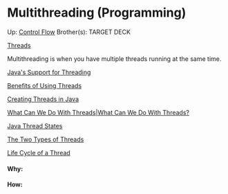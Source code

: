 # Multithreading (Programming)

Up: [Control Flow](control_flow)
Brother(s):
TARGET DECK

[Threads](threads)

Multithreading is when you have multiple threads running at the same time.

[Java's Support for Threading](java's_support_for_threading)

[Benefits of Using Threads](benefits_of_using_threads)

[Creating Threads in Java](creating_threads_in_java)

[What Can We Do With Threads|What Can We Do With Threads?](what_can_we_do_with_threads|what_can_we_do_with_threads?)

[Java Thread States](java_thread_states)

[The Two Types of Threads](the_two_types_of_threads)

[Life Cycle of a Thread](life_cycle_of_a_thread)



















#### Why:
#### How:










